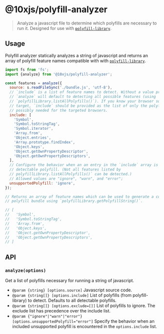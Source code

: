 # @10xjs/polyfill-analyzer

> Analyze a javascript file to determine which polyfills are necessary to run it. Designed for use with [`polyfill-library`](https://github.com/Financial-Times/polyfill-library).

## Usage

Polyfill analyzer statically analyzes a string of javascript and returns an array of polyfill feature names compatible with with [`polyfill-library`](https://github.com/Financial-Times/polyfill-library).

```js
import fs from 'fs';
import {analyze} from '@10xjs/polyfill-analyzer';

const features = analyze({
  source: s.readFileSync('./bundle.js', 'utf-8'),
  // `include` is a list of feature names to detect. Without a value provided,
  // `analyze` will default to detecting all possible features (using
  // `polyfillLibrary.listAllPolyfills()`). If you know your browser support 
  // target, `include` should be provided as the list of only the polyfills
  // possibly needed for the targeted browsers.
  include: [
    'Symbol',
    'Symbol.toStringTag',
    'Symbol.iterator',
    'Array.from',
    'Object.entries',
    'Array.prototype.findIndex',
    'Object.keys',
    'Object.getOwnPropertyDescriptor',
    'Object.getOwnPropertyDescriptors',
  ],
  // Configure the behavior when an an entry in the `include` array is not a
  // detectable polyfill. (Not all features listed by
  // polyfillLibrary.listAllPolyfills()` can be detected.)
  // Allowed values are "ignore", "warn", and "error";
  unsupportedPolyfill: 'ignore',
});

// Returns an array of feature names which can be used to generate a custom
// polyfill bundle using `polyfillLibrary.getPolyfillString()`.

// [
//   'Symbol',
//   'Symbol.toStringTag',
//   'Array.from',
//   'Object.keys',
//   'Object.getOwnPropertyDescriptor',
//   'Object.getOwnPropertyDescriptors',
// ]

```

## API

### `analyze(options)`
Get a list of polyfills necessary for running a string of javascript.

- `@param {string} [options.source]` Javascript source code.
- `@param {string[]} [options.include]` List of polyfills (from polyfill-library) to detect. Defaults to all detectable polyfills.
- `@param {string[]} [options.exclude=[]]` List of polyfills to ignore. The exclude list has precedence over the include list.
- `@param {"ignore"|"warn"|"error"} [options.unsupportedPolyfill="error"]` Specify the behavior when an included unsupported polyfill is encountered in the `options.include` list.
 